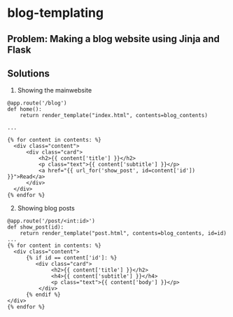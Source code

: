 # blog-templating
## Problem: Making a blog website using Jinja and Flask
## Solutions
1. Showing the mainwebsite
```
@app.route('/blog')
def home():
    return render_template("index.html", contents=blog_contents)
    
...

{% for content in contents: %}
  <div class="content">
      <div class="card">
          <h2>{{ content['title'] }}</h2>
          <p class="text">{{ content['subtitle'] }}</p>
          <a href="{{ url_for('show_post', id=content['id']) }}">Read</a>
      </div>
  </div>
{% endfor %}
```
2. Showing blog posts
```
@app.route('/post/<int:id>')
def show_post(id):
    return render_template("post.html", contents=blog_contents, id=id)
...
{% for content in contents: %}
  <div class="content">
      {% if id == content['id']: %}
         <div class="card">
              <h2>{{ content['title'] }}</h2>
              <h4>{{ content['subtitle'] }}</h4>
              <p class="text">{{ content['body'] }}</p>
          </div>
      {% endif %}
</div>
{% endfor %}
```
